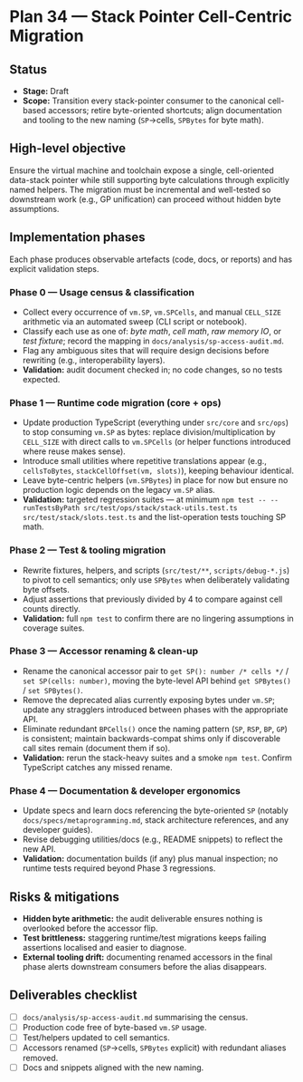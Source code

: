 # Plan 34 — Stack Pointer Cell-Centric Migration

## Status
- **Stage:** Draft
- **Scope:** Transition every stack-pointer consumer to the canonical cell-based accessors; retire byte-oriented shortcuts; align documentation and tooling to the new naming (`SP`→cells, `SPBytes` for byte math).

## High-level objective
Ensure the virtual machine and toolchain expose a single, cell-oriented data-stack pointer while still supporting byte calculations through explicitly named helpers. The migration must be incremental and well-tested so downstream work (e.g., GP unification) can proceed without hidden byte assumptions.

## Implementation phases
Each phase produces observable artefacts (code, docs, or reports) and has explicit validation steps.

### Phase 0 — Usage census & classification
- Collect every occurrence of `vm.SP`, `vm.SPCells`, and manual `CELL_SIZE` arithmetic via an automated sweep (CLI script or notebook).
- Classify each use as one of: *byte math*, *cell math*, *raw memory IO*, or *test fixture*; record the mapping in `docs/analysis/sp-access-audit.md`.
- Flag any ambiguous sites that will require design decisions before rewriting (e.g., interoperability layers).
- **Validation:** audit document checked in; no code changes, so no tests expected.

### Phase 1 — Runtime code migration (core + ops)
- Update production TypeScript (everything under `src/core` and `src/ops`) to stop consuming `vm.SP` as bytes: replace division/multiplication by `CELL_SIZE` with direct calls to `vm.SPCells` (or helper functions introduced where reuse makes sense).
- Introduce small utilities where repetitive translations appear (e.g., `cellsToBytes`, `stackCellOffset(vm, slots)`), keeping behaviour identical.
- Leave byte-centric helpers (`vm.SPBytes`) in place for now but ensure no production logic depends on the legacy `vm.SP` alias.
- **Validation:** targeted regression suites — at minimum `npm test -- --runTestsByPath src/test/ops/stack/stack-utils.test.ts src/test/stack/slots.test.ts` and the list-operation tests touching SP math.

### Phase 2 — Test & tooling migration
- Rewrite fixtures, helpers, and scripts (`src/test/**`, `scripts/debug-*.js`) to pivot to cell semantics; only use `SPBytes` when deliberately validating byte offsets.
- Adjust assertions that previously divided by 4 to compare against cell counts directly.
- **Validation:** full `npm test` to confirm there are no lingering assumptions in coverage suites.

### Phase 3 — Accessor renaming & clean-up
- Rename the canonical accessor pair to `get SP(): number /* cells */` / `set SP(cells: number)`, moving the byte-level API behind `get SPBytes()` / `set SPBytes()`.
- Remove the deprecated alias currently exposing bytes under `vm.SP`; update any stragglers introduced between phases with the appropriate API.
- Eliminate redundant `BPCells()` once the naming pattern (`SP`, `RSP`, `BP`, `GP`) is consistent; maintain backwards-compat shims only if discoverable call sites remain (document them if so).
- **Validation:** rerun the stack-heavy suites and a smoke `npm test`. Confirm TypeScript catches any missed rename.

### Phase 4 — Documentation & developer ergonomics
- Update specs and learn docs referencing the byte-oriented `SP` (notably `docs/specs/metaprogramming.md`, stack architecture references, and any developer guides).
- Revise debugging utilities/docs (e.g., README snippets) to reflect the new API.
- **Validation:** documentation builds (if any) plus manual inspection; no runtime tests required beyond Phase 3 regressions.

## Risks & mitigations
- **Hidden byte arithmetic:** the audit deliverable ensures nothing is overlooked before the accessor flip.
- **Test brittleness:** staggering runtime/test migrations keeps failing assertions localised and easier to diagnose.
- **External tooling drift:** documenting renamed accessors in the final phase alerts downstream consumers before the alias disappears.

## Deliverables checklist
- [ ] `docs/analysis/sp-access-audit.md` summarising the census.
- [ ] Production code free of byte-based `vm.SP` usage.
- [ ] Test/helpers updated to cell semantics.
- [ ] Accessors renamed (`SP`→cells, `SPBytes` explicit) with redundant aliases removed.
- [ ] Docs and snippets aligned with the new naming.
